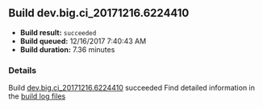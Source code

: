 ## Build dev.big.ci_20171216.6224410
- **Build result:** `succeeded`
- **Build queued:** 12/16/2017 7:40:43 AM
- **Build duration:** 7.36 minutes
### Details
Build [dev.big.ci_20171216.6224410](https://winappstudio.visualstudio.com/web/build.aspx?pcguid=a4ef43be-68ce-4195-a619-079b4d9834c2&builduri=vstfs%3a%2f%2f%2fBuild%2fBuild%2f24410) succeeded
Find detailed information in the [build log files](https://uwpctdiags.blob.core.windows.net/buildlogs/dev.big.ci_20171216.6224410_logs.zip)
